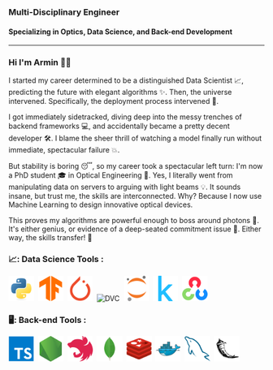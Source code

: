 ### Multi-Disciplinary Engineer 
#### Specializing in Optics, Data Science, and Back-end Development
-------------
### Hi I'm Armin 👋🏼

I started my career determined to be a distinguished Data Scientist 📈, predicting the future with elegant algorithms ✨. Then, the universe intervened. Specifically, the deployment process intervened 🚧.

I got immediately sidetracked, diving deep into the messy trenches of backend frameworks 💻, and accidentally became a pretty decent developer 🛠️. I blame the sheer thrill of watching a model finally run without immediate, spectacular failure 💥.

But stability is boring 😴, so my career took a spectacular left turn: I'm now a PhD student 🎓 in Optical Engineering 🔭. Yes, I literally went from manipulating data on servers to arguing with light beams 💡. It sounds insane, but trust me, the skills are interconnected. Why? Because I now use Machine Learning to design innovative optical devices.

This proves my algorithms are powerful enough to boss around photons 👑. It's either genius, or evidence of a deep-seated commitment issue 🤔. Either way, the skills transfer! 🤝

### 📈: Data Science Tools :
<div>


  <img src="https://github.com/devicons/devicon/blob/master/icons/python/python-original.svg" title="python" alt="python" width="50" height="50"/>&nbsp;
  <img src="https://github.com/devicons/devicon/blob/master/icons/tensorflow/tensorflow-original.svg" title="tensorflow" alt="tensorflow" width="50" height="50"/>&nbsp;
 <img src="https://github.com/devicons/devicon/blob/master/icons/pytorch/pytorch-original.svg" title="pyTorch" alt="pyTorch" width="50" height="50"/>&nbsp;
 <img src="https://github.com/armin3731/armin3731/assets/32842600/a3046f77-c2af-4843-9c07-9672a748e95a" title="DVC" alt="DVC" width="50" height="50"/>&nbsp;
<img src="https://github.com/devicons/devicon/blob/master/icons/jupyter/jupyter-original.svg" title="jupyter" alt="jupyter" width="50" height="50"/>&nbsp;
<img src="https://github.com/devicons/devicon/blob/master/icons/kaggle/kaggle-original.svg" title="kaggle" alt="kaggle" width="50" height="50"/>&nbsp;
<img src="https://github.com/devicons/devicon/blob/master/icons/opencv/opencv-original.svg" title="opencv" alt="opencv" width="50" height="50"/>&nbsp;
 
</div>

### 🖥️: Back-end Tools :
<div>
  
  <img src="https://github.com/devicons/devicon/blob/master/icons/typescript/typescript-original.svg" title="typescript" alt="typescript" width="50" height="50"/>&nbsp;
 <img src="https://github.com/devicons/devicon/blob/master/icons/nodejs/nodejs-original.svg" title="nodejs" alt="nodejs" width="50" height="50"/>&nbsp;
 <img src="https://raw.githubusercontent.com/devicons/devicon/6910f0503efdd315c8f9b858234310c06e04d9c0/icons/nestjs/nestjs-original.svg" title="nestjs" alt="nestjs" width="50" height="50"/>&nbsp;
<img src="https://github.com/devicons/devicon/blob/master/icons/mongodb/mongodb-original.svg" title="mongodb" alt="mongodb" width="50" height="50"/>&nbsp;
<img src="https://github.com/devicons/devicon/blob/master/icons/redis/redis-original.svg" title="redis" alt="redis" width="50" height="50"/>&nbsp;
<img src="https://github.com/devicons/devicon/blob/master/icons/docker/docker-original.svg" title="docker" alt="docker" width="50" height="50"/>&nbsp;
<img src="https://github.com/devicons/devicon/blob/master/icons/mysql/mysql-original.svg" title="mysql" alt="mysql" width="50" height="50"/>&nbsp;
<img src="https://github.com/devicons/devicon/blob/master/icons/flask/flask-original.svg" title="flask" alt="flask" width="50" height="50"/>&nbsp;
</div>
